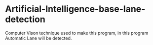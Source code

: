 # Artificial-Intelligence-base-lane-detection
Computer Vison technique used to make this program, in this program Automatic Lane will be detected.
